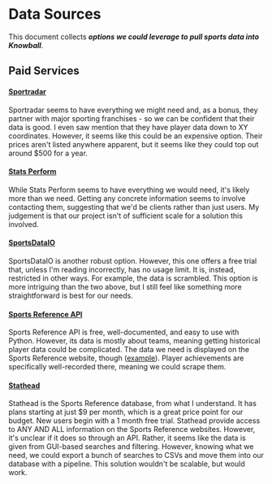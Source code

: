 # Data Sources

This document collects ***options we could leverage to pull sports data into Knowball***.

## Paid Services

#### [Sportradar](https://sportradar.com/media-tech/data-content/sports-data-api/)

Sportradar seems to have everything we might need and, as a bonus, they partner with major
sporting franchises - so we can be confident that their data is good. I even saw mention
that they have player data down to XY coordinates. However, it seems like this could be an
expensive option. Their prices aren't listed anywhere apparent, but it seems like they
could top out around $500 for a year.

#### [Stats Perform](https://developer.stats.com/)

While Stats Perform seems to have everything we would need, it's likely more than we need.
Getting any concrete information seems to involve contacting them, suggesting that we'd be
clients rather than just users. My judgement is that our project isn't of sufficient
scale for a solution this involved.

#### [SportsDataIO](https://sportsdata.io/scores-and-stats)

SportsDataIO is another robust option. However, this one offers a free trial that, unless
I'm reading incorrectly, has no usage limit. It is, instead, restricted in other ways.
For example, the data is scrambled. This option is more intriguing than the two above, but
I still feel like something more straightforward is best for our needs.

#### [Sports Reference API](https://pypi.org/project/sportsreference/)

Sports Reference API is free, well-documented, and easy to use with Python. However, its
data is mostly about teams, meaning getting historical player data could be complicated.
The data we need is displayed on the Sports Reference website, though
([example](https://www.pro-football-reference.com/players/L/LewiRa00.htm)). Player
achievements are specifically well-recorded there, meaning we could scrape them.

#### [Stathead](https://stathead.com/?__hstc=213859787.012bb7eef9abbe6357f8e0203f8c4a6a.1733094779937.1733094779937.1733094779937.1&__hssc=213859787.18.1733094779938&__hsfp=3011104808&_gl=1*1klwwwq*_ga*NzM4NjcyNTc5LjE3MzMwOTQ3ODA.*_ga_80FRT7VJ60*MTczMzA5NDc3OS4xLjEuMTczMzA5NTM5OC4wLjAuMA..)

Stathead is the Sports Reference database, from what I understand. It has plans starting
at just $9 per month, which is a great price point for our budget. New users begin with
a 1 month free trial. Stathead provide access to ANY AND ALL information on the Sports
Reference websites. However, it's unclear if it does so through an API. Rather, it seems
like the data is given from GUI-based searches and filtering. However, knowing what we
need, we could export a bunch of searches to CSVs and move them into our database with a
pipeline. This solution wouldn't be scalable, but would work.
